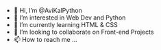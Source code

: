 - 👋 Hi, I’m @AviKalPython
- 👀 I’m interested in Web Dev and Python
- 🌱 I’m currently learning HTML & CSS
- 💞️ I’m looking to collaborate on Front-end Projects
- 📫 How to reach me ...

<!---
AviKalPython/AviKalPython is a ✨ special ✨ repository because its `README.md` (this file) appears on your GitHub profile.
You can click the Preview link to take a look at your changes.
--->
